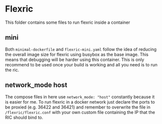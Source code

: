 # Flexric
This folder contains some files to run flexric inside a container
## mini
Both `minimal-dockerfile` and `flexric-mini.yaml` follow the idea of reducing the overall image size for flexric using busybox as the base image. This means that debugging will be harder using this container. This is only recommend to be used once your build is working and all you need is to run the ric.
## network\_mode host
The compose files in here use `network_mode: "host"` constantly because it is easier for me. To run flexric in a docker network just declare the ports to be proxied (e.g. 36422 and 36421) and remember to overwrite the file in `/flexric/flexric.conf` with your own custom file containing the IP that the RIC should bind to.

